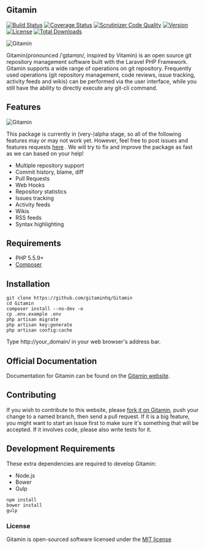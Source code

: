 ## Gitamin


[![Build Status](https://travis-ci.org/gitaminhq/Gitamin.svg)](https://travis-ci.org/gitaminhq/Gitamin)
[![Coverage Status](https://img.shields.io/scrutinizer/coverage/g/gitaminhq/Gitamin.svg?style=flat-square)](https://scrutinizer-ci.com/g/gitaminhq/Gitamin/code-structure)
[![Scrutinizer Code Quality](https://scrutinizer-ci.com/g/gitaminhq/Gitamin/badges/quality-score.png?b=master)](https://scrutinizer-ci.com/g/gitaminhq/Gitamin/?branch=master)
[![Version](https://img.shields.io/packagist/v/gitaminhq/Gitamin.svg)](https://packagist.org/packages/gitaminhq/Gitamin)
[![License](https://poser.pugx.org/gitaminhq/Gitamin/license.svg)](https://packagist.org/packages/gitaminhq/Gitamin)
[![Total Downloads](https://img.shields.io/packagist/dt/gitaminhq/Gitamin.svg)](https://packagist.org/packages/gitaminhq/Gitamin)

![Gitamin](https://camo.githubusercontent.com/0befc9a96508922a1b1465952ecf2d3e00115a7e/687474703a2f2f7777772e363438322e636f6d2f676974616d696e2e706e673f726e643d313233)

Gitamin(pronounced /ˈgɪtəmɪn/, inspired by Vitamin) is an open source git repository management software built with the Laravel PHP Framework. Gitamin supports a wide range of operations on git repository. Frequently used operations (git repository management, code reviews, issue tracking, activity feeds and wikis) can be performed via the user interface, while you still have the ability to directly execute any git-cli command.

## Features

![Gitamin](https://camo.githubusercontent.com/134da3413a1a67ce98c30a58559b57ca73861abb/687474703a2f2f7777772e363438322e636f6d2f73637265656e73686f742e706e673f726e643d31313131)

This package is currently in (very-)alpha stage, so all of the following features may or may not work yet. However, feel free to post issues and features requests [here](https://github.com/gitaminhq/Gitamin/issues) . We will try to fix and improve the package as fast as we can based on your help!

* Multiple repository support
* Commit history, blame, diff
* Pull Requests
* Web Hooks
* Repository statistics
* Issues tracking
* Activity feeds
* Wikis
* RSS feeds
* Syntax highlighting

## Requirements

- PHP 5.5.9+
- [Composer](https://getcomposer.org)

## Installation

```shell
git clone https://github.com/gitaminhq/Gitamin
cd Gitamin
composer install --no-dev -o
cp .env.example .env
php artisan migrate
php artisan key:generate
php artisan config:cache
```
Type http://your_domain/ in your web browser's address bar.

## Official Documentation 

Documentation for Gitamin can be found on the [Gitamin website](http://gitamin.com/docs).

## Contributing

If you wish to contribute to this website, please [fork it on Gitamin](https://github.com/gitaminhq/Gitamin), push your change to a named branch, then send a pull request. If it is a big feature, you might want to start an Issue first to make sure it's something that will be accepted.  If it involves code, please also write tests for it.

## Development Requirements

These extra dependencies are required to develop Gitamin:

- Node.js
- Bower
- Gulp

```shell
npm install
bower install
gulp
```

### License

Gitamin is open-sourced software licensed under the [MIT license](http://opensource.org/licenses/MIT)
